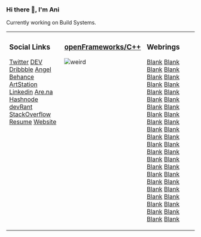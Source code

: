 ### Hi there 👋, I'm Ani


Currently working on Build Systems.

<table><tr><td valign="top" width="33%">


### Social Links
[Twitter](https://twitter.com/bskrani)
[DEV](https://dev.to/pandevim)
[Dribbble](https://dribbble.com/pandevim)
[Angel](https://angel.co/pandevim)
[Behance](https://www.behance.net/pandevim)
[ArtStation](https://www.artstation.com/aniruddhapandey)
[Linkedin](https://www.linkedin.com/in/pandevim)
[Are.na](https://www.are.na/aniruddha-pandey)
[Hashnode](https://hashnode.com/@pandevim)
[devRant](https://devrant.com/users/pandevi)
[StackOverflow](https://stackoverflow.com/users/8240271/aniruddha-pandeym)
[Resume](https://docs.google.com/document/d/1HrKAXePsgqeXldzw6m9XfXRD2oMqKShUpv2wL7kHNL0/edit?usp=sharing)
[Website](https://pandevim.github.io)

</td><td valign="top" width="34%">

### [openFrameworks/C++](https://openframeworks.cc)
<!--- ![circle](https://user-images.githubusercontent.com/31156696/87568364-2c388980-c6e3-11ea-899e-5d1e60100598.gif) --->
<!--- ![grid](https://user-images.githubusercontent.com/31156696/87635823-5333a180-c75d-11ea-9eb6-c1f8ddd8e7a1.gif) --->
<!--- ![flower](https://user-images.githubusercontent.com/31156696/87635961-8a09b780-c75d-11ea-8fc9-50044bc68839.gif) --->
<!--- ![heatmap](https://user-images.githubusercontent.com/31156696/87636081-c89f7200-c75d-11ea-850b-6c01d8e65a71.gif) --->
<!--- ![pattern](https://user-images.githubusercontent.com/31156696/87636359-4499ba00-c75e-11ea-989a-d1b5447f7b53.gif) --->
<!--- ![thing](https://user-images.githubusercontent.com/31156696/87636937-21233f00-c75f-11ea-8436-3da61b03aed5.gif) --->
![weird](https://user-images.githubusercontent.com/31156696/87637030-431cc180-c75f-11ea-9fab-c1e6b5932d9b.gif)


</td><td valign="top" width="33%">

### Webrings
[Blank]()
[Blank]()
[Blank]()
[Blank]()
[Blank]()
[Blank]()
[Blank]()
[Blank]()
[Blank]()
[Blank]()
[Blank]()
[Blank]()
[Blank]()
[Blank]()
[Blank]()
[Blank]()
[Blank]()
[Blank]()
[Blank]()
[Blank]()
[Blank]()
[Blank]()
[Blank]()
[Blank]()
[Blank]()
[Blank]()
[Blank]()
[Blank]()
[Blank]()
[Blank]()
[Blank]()
[Blank]()
[Blank]()
[Blank]()
[Blank]()
[Blank]()
[Blank]()
[Blank]()
[Blank]()
[Blank]()
[Blank]()
[Blank]()
[Blank]()
[Blank]()

</td></tr></table>

